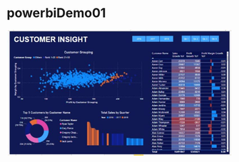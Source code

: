 # powerbiDemo01

![Image of customer segment analysis](https://raw.githubusercontent.com/Chris-22ozor/powerbiDemo01/master/Customer%20Insights.JPG)

